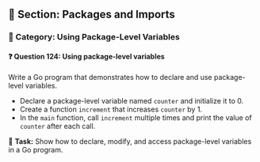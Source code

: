 ## 📘 Section: Packages and Imports  
### 🔹 Category: Using Package-Level Variables  
#### ❓ Question 124: Using package-level variables

Write a Go program that demonstrates how to declare and use package-level variables.

- Declare a package-level variable named `counter` and initialize it to 0.
- Create a function `increment` that increases `counter` by 1.
- In the `main` function, call `increment` multiple times and print the value of `counter` after each call.

🔧 **Task:** Show how to declare, modify, and access package-level variables in a Go program.
